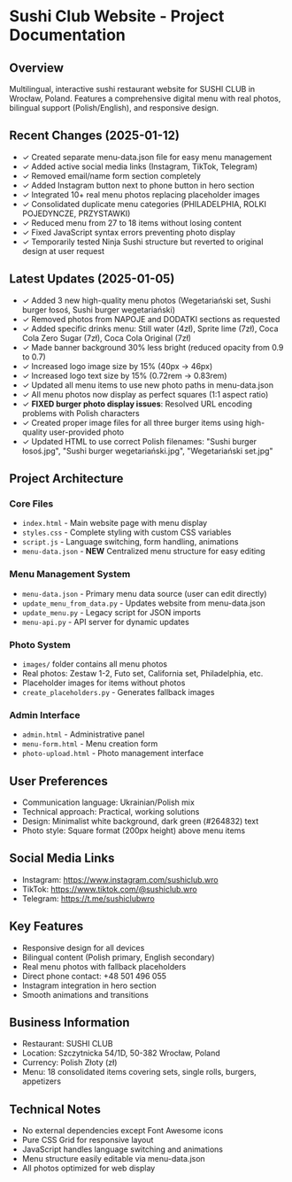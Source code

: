 # Sushi Club Website - Project Documentation

## Overview
Multilingual, interactive sushi restaurant website for SUSHI CLUB in Wrocław, Poland. Features a comprehensive digital menu with real photos, bilingual support (Polish/English), and responsive design.

## Recent Changes (2025-01-12)
- ✓ Created separate menu-data.json file for easy menu management
- ✓ Added active social media links (Instagram, TikTok, Telegram)
- ✓ Removed email/name form section completely
- ✓ Added Instagram button next to phone button in hero section
- ✓ Integrated 10+ real menu photos replacing placeholder images
- ✓ Consolidated duplicate menu categories (PHILADELPHIA, ROLKI POJEDYNCZE, PRZYSTAWKI)
- ✓ Reduced menu from 27 to 18 items without losing content
- ✓ Fixed JavaScript syntax errors preventing photo display
- ✓ Temporarily tested Ninja Sushi structure but reverted to original design at user request

## Latest Updates (2025-01-05)
- ✓ Added 3 new high-quality menu photos (Wegetariański set, Sushi burger łosoś, Sushi burger wegetariański)
- ✓ Removed photos from NAPOJE and DODATKI sections as requested
- ✓ Added specific drinks menu: Still water (4zł), Sprite lime (7zł), Coca Cola Zero Sugar (7zł), Coca Cola Original (7zł)
- ✓ Made banner background 30% less bright (reduced opacity from 0.9 to 0.7)
- ✓ Increased logo image size by 15% (40px → 46px)
- ✓ Increased logo text size by 15% (0.72rem → 0.83rem)
- ✓ Updated all menu items to use new photo paths in menu-data.json
- ✓ All menu photos now display as perfect squares (1:1 aspect ratio)
- ✓ **FIXED burger photo display issues**: Resolved URL encoding problems with Polish characters
- ✓ Created proper image files for all three burger items using high-quality user-provided photo
- ✓ Updated HTML to use correct Polish filenames: "Sushi burger łosoś.jpg", "Sushi burger wegetariański.jpg", "Wegetariański set.jpg"

## Project Architecture

### Core Files
- `index.html` - Main website page with menu display
- `styles.css` - Complete styling with custom CSS variables
- `script.js` - Language switching, form handling, animations
- `menu-data.json` - **NEW** Centralized menu structure for easy editing

### Menu Management System
- `menu-data.json` - Primary menu data source (user can edit directly)
- `update_menu_from_data.py` - Updates website from menu-data.json
- `update_menu.py` - Legacy script for JSON imports
- `menu-api.py` - API server for dynamic updates

### Photo System
- `images/` folder contains all menu photos
- Real photos: Zestaw 1-2, Futo set, California set, Philadelphia, etc.
- Placeholder images for items without photos
- `create_placeholders.py` - Generates fallback images

### Admin Interface
- `admin.html` - Administrative panel
- `menu-form.html` - Menu creation form
- `photo-upload.html` - Photo management interface

## User Preferences
- Communication language: Ukrainian/Polish mix
- Technical approach: Practical, working solutions
- Design: Minimalist white background, dark green (#264832) text
- Photo style: Square format (200px height) above menu items

## Social Media Links
- Instagram: https://www.instagram.com/sushiclub.wro
- TikTok: https://www.tiktok.com/@sushiclub.wro
- Telegram: https://t.me/sushiclubwro

## Key Features
- Responsive design for all devices
- Bilingual content (Polish primary, English secondary)
- Real menu photos with fallback placeholders
- Direct phone contact: +48 501 496 055
- Instagram integration in hero section
- Smooth animations and transitions

## Business Information
- Restaurant: SUSHI CLUB
- Location: Szczytnicka 54/1D, 50-382 Wrocław, Poland
- Currency: Polish Złoty (zł)
- Menu: 18 consolidated items covering sets, single rolls, burgers, appetizers

## Technical Notes
- No external dependencies except Font Awesome icons
- Pure CSS Grid for responsive layout
- JavaScript handles language switching and animations
- Menu structure easily editable via menu-data.json
- All photos optimized for web display